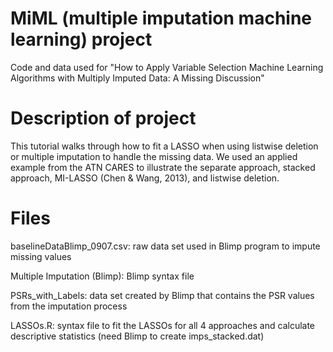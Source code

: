 # MiML (multiple imputation machine learning) project
Code and data used for "How to Apply Variable Selection Machine Learning Algorithms with Multiply Imputed Data:  A Missing Discussion"

# Description of project

This tutorial walks through how to fit a LASSO when using listwise deletion or multiple imputation to handle the missing data. We used an applied example from the ATN CARES to illustrate the separate approach, stacked approach, MI-LASSO (Chen & Wang, 2013), and listwise deletion.

# Files

baselineDataBlimp_0907.csv: raw data set used in Blimp program to impute missing values

Multiple Imputation (Blimp): Blimp syntax file

PSRs_with_Labels: data set created by Blimp that contains the PSR values from the imputation process

LASSOs.R: syntax file to fit the LASSOs for all 4 approaches and calculate descriptive statistics (need Blimp to create imps_stacked.dat)
